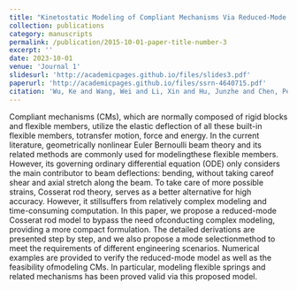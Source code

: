 ```yaml
---
title: "Kinetostatic Modeling of Compliant Mechanisms Via Reduced-Mode Cosserat Rod Model"
collection: publications
category: manuscripts
permalink: /publication/2015-10-01-paper-title-number-3
excerpt: ''
date: 2023-10-01
venue: 'Journal 1'
slidesurl: 'http://academicpages.github.io/files/slides3.pdf'
paperurl: 'http://academicpages.github.io/files/ssrn-4640715.pdf'
citation: 'Wu, Ke and Wang, Wei and Li, Xin and Hu, Junzhe and Chen, Pengyu and Cheng, Ran and Sun, Qidi and Liu, Lifu and Zhou, Luna and Xu, Xin and Zhang, Shucheng and Deng, Zichen and Chen, Rui and Zheng, Gang, Kinetostatic Modeling of Compliant Mechanisms Via Reduced-Mode Cosserat Rod Model. Available at SSRN: https://ssrn.com/abstract=4640715 or http://dx.doi.org/10.2139/ssrn.4640715'
---
```


Compliant mechanisms (CMs), which are normally composed of rigid blocks and flexible members, utilize the elastic deflection of all these built-in flexible members, totransfer motion, force and energy. In the current literature, geometrically nonlinear Euler Bernoulli beam theory and its related methods are commonly used for modelingthese flexible members. However, its governing ordinary differential equation (ODE) only considers the main contributor to beam deflections: bending, without taking careof shear and axial stretch along the beam. To take care of more possible strains, Cosserat rod theory, serves as a better alternative for high accuracy. However, it stillsuffers from relatively complex modeling and time-consuming computation. In this paper, we propose a reduced-mode Cosserat rod model to bypass the need ofconducting complex modeling, providing a more compact formulation. The detailed derivations are presented step by step, and we also propose a mode selectionmethod to meet the requirements of different engineering scenarios. Numerical examples are provided to verify the reduced-mode model as well as the feasibility ofmodeling CMs. In particular, modeling flexible springs and related mechanisms has been proved valid via this proposed model.
